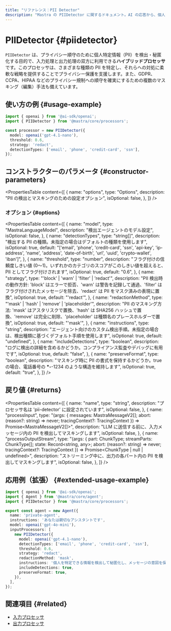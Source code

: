 ```yaml
---
title: "リファレンス：PII Detector"
description: "Mastra の PIIDetector に関するドキュメント。AI の応答から、個人を特定できる情報（PII）を検出してマスキング（秘匿化）します。"
---
```


# PIIDetector \{#piidetector\}

`PIIDetector` は、プライバシー順守のために個人特定情報（PII）を検出・秘匿化する目的で、入力処理と出力処理の双方に利用できる**ハイブリッドプロセッサ**です。このプロセッサは、さまざまな種類の PII を特定し、それらへの対処に柔軟な戦略を提供することでプライバシー保護を支援します。また、GDPR、CCPA、HIPAA などのプライバシー規制への順守を確実にするための複数のマスキング（編集）手法も備えています。

## 使い方の例 \{#usage-example\}

```typescript copy
import { openai } from '@ai-sdk/openai';
import { PIIDetector } from '@mastra/core/processors';

const processor = new PIIDetector({
  model: openai('gpt-4.1-nano'),
  threshold: 0.6,
  strategy: 'redact',
  detectionTypes: ['email', 'phone', 'credit-card', 'ssn'],
});
```

## コンストラクターのパラメータ \{#constructor-parameters\}

<PropertiesTable
  content={[
{
name: "options",
type: "Options",
description: "PII の検出とマスキングのための設定オプション",
isOptional: false,
},
]}
/>

### オプション \{#options\}

<PropertiesTable
  content={[
{
name: "model",
type: "MastraLanguageModel",
description: "検出エージェントのモデル設定",
isOptional: false,
},
{
name: "detectionTypes",
type: "string[]",
description: "検出する PII の種類。未指定の場合はデフォルトの種類を使用します",
isOptional: true,
default: "['email', 'phone', 'credit-card', 'ssn', 'api-key', 'ip-address', 'name', 'address', 'date-of-birth', 'url', 'uuid', 'crypto-wallet', 'iban']",
},
{
name: "threshold",
type: "number",
description: "フラグ付けの信頼度しきい値 (0〜1)。いずれかのカテゴリのスコアがこのしきい値を超えると、PII としてフラグ付けされます",
isOptional: true,
default: "0.6",
},
{
name: "strategy",
type: "'block' | 'warn' | 'filter' | 'redact'",
description: "PII 検出時の動作方針: 'block' はエラーで拒否、'warn' は警告を記録して通過、'filter' はフラグ付けされたメッセージを除去、'redact' は PII をマスク済みの表現に置換",
isOptional: true,
default: "'redact'",
},
{
name: "redactionMethod",
type: "'mask' | 'hash' | 'remove' | 'placeholder'",
description: "PII のマスキング方法: 'mask' はアスタリスクで置換、'hash' は SHA256 ハッシュで置換、'remove' は完全に削除、'placeholder' は種類名のプレースホルダーで置換",
isOptional: true,
default: "'mask'",
},
{
name: "instructions",
type: "string",
description: "エージェント向けのカスタム検出手順。未指定の場合は、検出種類に基づくデフォルト手順を使用します",
isOptional: true,
default: "undefined",
},
{
name: "includeDetections",
type: "boolean",
description: "ログに検出の詳細を含めるかどうか。コンプライアンス監査やデバッグに有用です",
isOptional: true,
default: "false",
},
{
name: "preserveFormat",
type: "boolean",
description: "マスキング時に PII の書式を保持するかどうか。true の場合、電話番号の **\*-**-1234 のような構造を維持します",
isOptional: true,
default: "true",
},
]}
/>

## 戻り値 \{#returns\}

<PropertiesTable
  content={[
{
name: "name",
type: "string",
description: "プロセッサ名は 'pii-detector' に設定されています",
isOptional: false,
},
{
name: "processInput",
type: "(args: { messages: MastraMessageV2[]; abort: (reason?: string) => never; tracingContext?: TracingContext }) => Promise<MastraMessageV2[]>",
description: "LLM に送信する前に、入力メッセージ内の PII を検出してマスキングします",
isOptional: false,
},
{
name: "processOutputStream",
type: "(args: { part: ChunkType; streamParts: ChunkType[]; state: Record<string, any>; abort: (reason?: string) => never; tracingContext?: TracingContext }) => Promise<ChunkType | null | undefined>",
description: "ストリーミング中に、出力の各パート内の PII を検出してマスキングします",
isOptional: false,
},
]}
/>

## 応用例（拡張） \{#extended-usage-example\}

```typescript filename="src/mastra/agents/private-agent.ts" showLineNumbers copy
import { openai } from '@ai-sdk/openai';
import { Agent } from '@mastra/core/agent';
import { PIIDetector } from '@mastra/core/processors';

export const agent = new Agent({
  name: 'private-agent',
  instructions: 'あなたは親切なアシスタントです',
  model: openai('gpt-4o-mini'),
  inputProcessors: [
    new PIIDetector({
      model: openai('gpt-4.1-nano'),
      detectionTypes: ['email', 'phone', 'credit-card', 'ssn'],
      threshold: 0.6,
      strategy: 'redact',
      redactionMethod: 'mask',
      instructions: '個人を特定できる情報を検出して秘匿化し、メッセージの意図を保持します',
      includeDetections: true,
      preserveFormat: true,
    }),
  ],
});
```

## 関連項目 \{#related\}

* [入力プロセッサ](/docs/agents/guardrails)
* [出力プロセッサ](/docs/agents/guardrails)